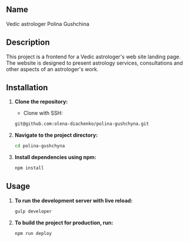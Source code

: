 ## Name

Vedic astrologer Polina Gushchina

## Description

This project is a frontend for a Vedic astrologer's web site landing page. The website is designed to present astrology services, consultations and other aspects of an astrologer's work.

## Installation

1. **Clone the repository:**

   - Clone with SSH:

   ```bash
   git@github.com:olena-diachenko/polina-gushchyna.git
   ```

2. **Navigate to the project directory:**
   ```bash
   cd polina-gushchyna
   ```
3. **Install dependencies using npm:**
   ```bash
   npm install
   ```

## Usage

1. **To run the development server with live reload:**
   ```bash
   gulp developer
   ```
2. **To build the project for production, run:**

   ```bash
   npm run deploy
   ```
